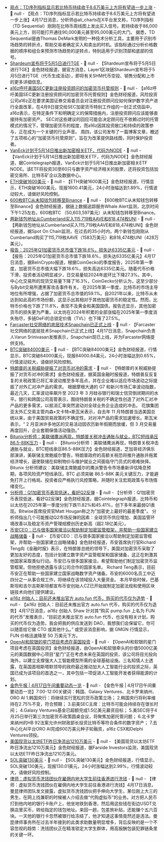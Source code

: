 - [观点：TD序列指标显示若比特币持续收于8.6万美元上方将有望进一步上涨](https://x.com/ali_charts/status/1912748358344617991) - 📰 null - 【观点：TD序列指标显示若比特币持续收于8.6万美元上方将有望进一步上涨】4月17日消息，分析师@ali_charts在X平台发文称，TD序列指标（TD Sequential‌）刚刚在比特币周线图上发出买入信号。若持续收于86,000美元上方，则可能打开通往90,000美元甚至95,000美元的大门。 
据悉，‌TD Sequential‌是由Thomas DeMark发明的一种技术分析工具，主要用于识别市场趋势的转折点，帮助交易者确定买入和卖出的时机。该指标通过分析价格数据的顺序和组合来预测市场趋势的逆转点，特别适用于识别顶部和底部的信号‌。
- [Shardeum宣布将于5月5日进行TGE](https://x.com/shardeum/status/1912535213080735896) - 📰 null - 【Shardeum宣布将于5月5日进行TGE】金色财经报道，据官方消息，Layer1区块链Shardeum宣布将于5月5日进行TGE（代币生成活动），即将有关SHM代币空投、销售分配和上市的更多详细信息。
- [a16z呼吁美国SEC更新注册投资顾问的加密货币托管规则](https://decrypt.co/315213/a16z-sec-update-crypto-custody-rules-registered-investment-advisers) - 📰 null - 【a16z呼吁美国SEC更新注册投资顾问的加密货币托管规则】金色财经报道，风险投资公司a16z正在要求美国证券交易委员会对注册投资顾问应如何保护数字资产进行全面改革，在4月9日提交给SEC加密货币特别工作组的一封正式信函中，a16z表示，在特定条件下和明确定义的保障措施内，注册投资顾问应该能够直接持有加密资产。 
SEC对这些建议的回应可能会决定顾问在不依赖过时的托管模式的情况下，管理加密货币的程度，而a16z因其投资敞口和持续的政策参与，正在成为一个关键的行业声音。 
周四，该公司发布了一篇博客文章，概述了五项核心的“加密货币托管原则”，旨在为改革提供路线图，同时保护投资者。
- [VanEck计划于5月14日推出新加密相关ETF，代码为NODE]() - 📰 null - 【VanEck计划于5月14日推出新加密相关ETF，代码为NODE】金色财经报道，据Cointelegraph报道，VanEck计划于5月14日推出新加密相关ETF NODE。该ETF将投资30至60只与数字资产经济相关的股票，还将投资包括加密交易所、比特币矿企以及数据中心。
- [ETH突破1600美元]() - 📰 null - 【ETH突破1600美元】金色财经报道，行情显示，ETH突破1600美元，现报1600.41美元，24小时涨幅达到1.89%，行情波动较大，请做好风险控制。
- [600枚BTC从未知钱包转移至Binance](https://x.com/whale_alert/status/1912739144712728835) - 📰 null - 【600枚BTC从未知钱包转移至Binance】金色财经报道，据链上数据追踪服务Whale Alert监测，北京时间下午1:25左右，600枚BTC （50,603,597美元）从未知钱包转移至Binance。
- [两新钱包地址从Cumberland买入115,719枚AAVE和818,474枚UNI](https://x.com/spotonchain/status/1912738367391051779) - 📰 null - 【两新钱包地址从Cumberland买入115,719枚AAVE和818,474枚UNI】金色财经报道，据Spot On Chain监测，在过去的35小时内，两个新钱包刚刚从Cumberland购买了115,719枚AAVE（1583万美元）和818,474枚UNI（428万美元）。
- [报告：2025年Q1加密货币总市值下跌18.6%，损失达6335亿美元]() - 📰 null - 【报告：2025年Q1加密货币总市值下跌18.6%，损失达6335亿美元】4月17日消息，据BeInCrypto报道，根据CoinGecko的季度报告，2025年第一季度，加密货币总市值大幅下跌18.6%，损失高达6335亿美元。随着代币价格下滑，投资者活动明显减少，日交易量较2024年底环比下降27.3%。其中，中心化交易所的现货交易量下降了16.3%，CoinGecko分析认为，这至少部分与Bybit交易所遭黑客攻击事件有关。 
在2025年第一季度，比特币的市场主导地位有所增强，占据了加密货币总市值的59.1%。自2021年以来，比特币从未达到如此高的市场份额，这显示出其相对于其他加密货币的稳定性。然而，比特币价格也下跌了11.8%，表现不及黄金和美国国债。报告还显示，其他加密货币的损失更为严重。以太坊在2024年积累的全部涨幅在2025年第一季度消失殆尽，多链DeFi的总锁定价值（TVL）也下降了27.5%。
- [Farcaster社交网络的底层技术Snapchain已正式上线](https://x.com/varunsrin/status/1912659043325472819) - 📰 null - 【Farcaster社交网络的底层技术Snapchain已正式上线】4月17日消息，Snapchain负责人Varun Srinivasan发推表示，Snapchain现已上线，并为Farcaster网络提供支持。
- [BTC突破84000美元]() - 📰 null - 【BTC突破84000美元】金色财经报道，行情显示，BTC突破84000美元，现报84000.84美元，24小时涨幅达到0.65%，行情波动较大，请做好风险控制。
- [特朗普的关税威胁提振了对货币对冲的需求]() - 📰 null - 【特朗普的关税威胁提振了对货币对冲的需求】金色财经报道，据英国金融时报报道，特朗普反反复复的关税政策已将汇率波动推至多年高点，并在企业难以适应市场波动之际提振了对外汇对冲产品的需求。 
根据摩根大通的 G7 和新兴市场汇率波动指数，最近几天，汇率波动率飙升至 2023 年 3 月硅谷银行和瑞士信贷倒闭期间的水平。银行和跨国公司高管表示，围绕特朗普关税的不确定性创造了对外汇对冲产品的更多需求，以抵消汇率突然波动对全球业务企业造成的冲击。 
花旗集团亚太外汇交易主管内森•文卡特•斯瓦米表示，自去年 11 月特朗普当选美国总统以来，由于美国贸易政策的不确定性，对对冲产品的需求加速增长。斯瓦米表示，“ 2 月亚洲许多地区的交易活动因农历新年假期而放缓，但 3 月交易量再度回升，企业套期保值活动强劲。”
- [Bitunix分析师：美联储鹰派再现，特朗普关税冲击通胀与就业，BTC短线承压86.5-88K压力]() - 📰 null - 【Bitunix分析师：美联储鹰派再现，特朗普关税冲击通胀与就业，BTC短线承压86.5-88K压力】金色财经报道，芝加哥经济俱乐部演讲，美联储主席鲍威尔警告，特朗普政府的高额关税恐将推升通胀并拖累经济增长，逼使联储在抑制物价与维护就业之间面临守门员式的艰难抉择。Bitunix 分析师建议：美联储主席鲍威尔的鹰派警告令市场重新评估降息预期，各项风险资产短线承压。BTC 必须突破 86.5-88K 美元关键压力，才能避免打开上行格局。投资者应严格执行风控策略，并随时关注宏观政策与市场情绪变化。
- [分析师：Q1加密货币表现低迷，看好Q2反弹]() - 📰 null - 【分析师：Q1加密货币表现低迷，看好Q2反弹】金色财经报道，据Cointelegraph报道，比特币和以太坊在2025年第一季度分别下跌11.82%和45.41%，创下多年来最弱Q1表现。Bitwise首席投资官Matt Hougan称之为"加密史上最好的最差季度"。 
分析师指出几个可能推动Q2市场反弹的因素：全球货币供应增加、美国监管环境改善以及稳定币资产管理规模创历史新高（超2.18亿美元）。
- [币安CEO：已与很多国家接洽以帮助制定加密监管框架，并帮助一些国家建立战略储备](https://www.ft.com/content/afd62059-9bb8-43b3-9395-65dd92a94d33) - 📰 null - 【币安CEO：已与很多国家接洽以帮助制定加密监管框架，并帮助一些国家建立战略储备】金色财经报道，币安首席执行官Richard Teng向《金融时报》表示，在特朗普总统的领导下，美国对加密货币采取了更加友好的态度，包括计划建立数字资产监管框架和国家储备，这正在刺激其他国家采取类似行动。币安已与很多国家接洽，希望帮助他们制定加密货币监管框架。但他拒绝透露与该公司合作的国家名单。 
Richard Teng表示，目前币安正在帮助一些国家建立国家战略数字资产储备。币安的6000名员工中近四分之一从事合规工作，将继续在该领域投入大量资金。 
本月早些时候，巴基斯坦和吉尔吉斯斯坦都宣布币安创始人CZ已开始就制定加密法规和使用区块链技术向他们提供建议。
- [ai16z 创始人：目前还未推出官方 auto.fun 代币，购买的代币仅为造势]() - 📰 null - 【ai16z 创始人：目前还未推出官方 auto.fun 代币，购买的代币仅为造势】4月17日消息，ai16z 创始人 Shaw 针对其“购买 pump.fun 上名为 FUN 的代币”发推表示，“目前还未推出官方 auto.fun 代币，也没有相关计划，购买的代币仅为造势。我会把我的供应发送到 DAO，我想我们会保留它，你可以随意给它做 CTO 或其他什么。” 
或受该消息影响，据 GMGN 行情显示，FUN 价格迅速降至 50 万美元下方。
- [OpenAI和软银的星门项目考虑在英国投资]() - 📰 null - 【OpenAI和软银的星门项目考虑在英国投资】金色财经报道，由OpenAI和软银牵头的价值5000亿美元的美国数据中心项目“星门”正在考虑未来在英国的投资，该公司将目光投向海外，以建立支撑强大人工智能模型所需的全球基础设施。三名知情人士透露，在英国首相斯塔默领导的政府最近推动加大人工智能行业的投资之际，英国已成为该项目的首选之一，其中包括一项促进人工智能开发者获得能源的计划。
- [金色午报 | 4月17日午间重要动态一览]() - 📰 null - 【金色午报 | 4月17日午间重要动态一览】7:00-12:00关键词：韩国、Galaxy Ventures、北卡罗来纳州、ORO AI 
1.韩国央行：将继续实行宽松的货币政策立场； 
2.韩国央行将利率维持在2.75%不变，符合预期； 
3.前美SEC主席：比特币可能会持续存在很长时间； 
4.Galaxy Ventures基金已超额完成1.5亿美元募资目标； 
5.美SEC将于4月25日举行第三次加密货币政策圆桌会议，将聚焦加密托管问题； 
6.北卡罗来纳州的HB 92法案允许州财政部长投资比特币等符合条件的数字资产； 
7.去中心化AI平台ORO AI完成600万美元种子轮融资，a16z CSX和Delphi Ventures领投。
- [美国现货以太坊ETF昨日净流出1210万美元](https://x.com/FarsideUK/status/1912714024938054030) - 📰 null - 【美国现货以太坊ETF昨日净流出1210万美元】金色财经报道，据Farside Investors监测，美国现货以太坊ETF昨日净流出1210万美元。
- [SOL突破130美元]() - 📰 null - 【SOL突破130美元】金色财经报道，行情显示，SOL突破130美元，现报130.01美元，24小时涨幅达到2.99%，行情波动较大，请做好风险控制。
- [律师：虚拟货币洗钱团伙在雇佣内地大学生前往香港进行洗钱]() - 📰 null - 【律师：虚拟货币洗钱团伙在雇佣内地大学生前往香港进行洗钱】4月17日消息，曼昆律师团队发文披露，虚拟货币洗钱团伙把手伸向大学生，某位刚上大三的男生，在网上找兼职的时候被人介绍去做“代购虚拟币”的业务。对方把人民币打到他内地的银行卡账户上，他坐地铁到香港，然后用这些钱在街边USDT兑换店里买币，转给指定的钱包地址。来回一趟，包差旅补贴，还能赚个五六百块。一天他的银行卡忽然被银行给冻结了，他才知道这事情竟然还是违法。曼昆律师事务所在过去半年接到的此类求助数量明显增多，背后反映的是一个不容忽视的趋势：洗钱团伙正在精准锁定大学生群体，用高报酬包装犯罪链条里的关键一环。
